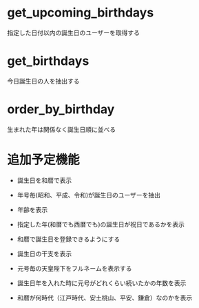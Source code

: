 # get_upcoming_birthdays
指定した日付以内の誕生日のユーザーを取得する

<!-- 今後30日以内にすべてのユーザープロファイルを取得します。 -->

# get_birthdays
今日誕生日の人を抽出する

# order_by_birthday
生まれた年は関係なく誕生日順に並べる


# 追加予定機能

- 誕生日を和暦で表示

- 年号毎(昭和、平成、令和)が誕生日のユーザーを抽出
- 年齢を表示

- 指定した年(和暦でも西暦でも)の誕生日が祝日であるかを表示
- 和暦で誕生日を登録できるようにする
- 誕生日の干支を表示
- 元号毎の天皇陛下をフルネームを表示する
- 誕生日年を入れた時に元号がどれくらい続いたかの年数を表示
- 和暦が何時代（江戸時代、安土桃山、平安、鎌倉）なのかを表示
